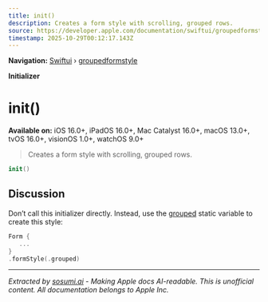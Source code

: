 ```yaml
---
title: init()
description: Creates a form style with scrolling, grouped rows.
source: https://developer.apple.com/documentation/swiftui/groupedformstyle/init()
timestamp: 2025-10-29T00:12:17.143Z
---
```


**Navigation:** [Swiftui](/documentation/swiftui) › [groupedformstyle](/documentation/swiftui/groupedformstyle)

**Initializer**

# init()

**Available on:** iOS 16.0+, iPadOS 16.0+, Mac Catalyst 16.0+, macOS 13.0+, tvOS 16.0+, visionOS 1.0+, watchOS 9.0+

> Creates a form style with scrolling, grouped rows.

```swift
init()
```

## Discussion

Don’t call this initializer directly. Instead, use the [grouped](/documentation/swiftui/formstyle/grouped) static variable to create this style:

```swift
Form {
   ...
}
.formStyle(.grouped)
```

---

*Extracted by [sosumi.ai](https://sosumi.ai) - Making Apple docs AI-readable.*
*This is unofficial content. All documentation belongs to Apple Inc.*
